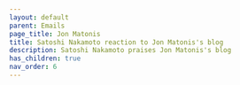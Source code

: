 ```yaml
---
layout: default
parent: Emails
page_title: Jon Matonis
title: Satoshi Nakamoto reaction to Jon Matonis's blog
description: Satoshi Nakamoto praises Jon Matonis's blog
has_children: true
nav_order: 6
---
```

